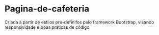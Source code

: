# Pagina-de-cafeteria
Criada a partir de estilos pré-definifos pelo framework Bootstrap, visando responsividade e boas práticas de código
